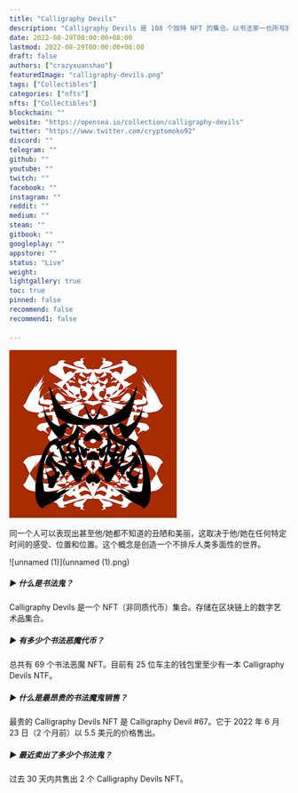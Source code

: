 ```yaml
---
title: "Calligraphy Devils"
description: "Calligraphy Devils 是 108 个独特 NFT 的集合。以书法家一也所写的“魔”一个汉字为基础创作的各种各样的恶魔。"
date: 2022-08-29T00:00:00+08:00
lastmod: 2022-08-29T00:00:00+08:00
draft: false
authors: ["crazyxuanshao"]
featuredImage: "calligraphy-devils.png"
tags: ["Collectibles"]
categories: ["nfts"]
nfts: ["Collectibles"]
blockchain: ""
website: "https://opensea.io/collection/calligraphy-devils"
twitter: "https://www.twitter.com/cryptomoko92"
discord: ""
telegram: ""
github: ""
youtube: ""
twitch: ""
facebook: ""
instagram: ""
reddit: ""
medium: ""
steam: ""
gitbook: ""
googleplay: ""
appstore: ""
status: "Live"
weight: 
lightgallery: true
toc: true
pinned: false
recommend: false
recommend1: false

---
```


![unnamed](unnamed.png)



同一个人可以表现出甚至他/她都不知道的丑陋和美丽，这取决于他/她在任何特定时间的感受、位置和位置。这个概念是创造一个不排斥人类多面性的世界。

![unnamed (1)](unnamed (1).png)

##### ▶ 什么是书法鬼？

Calligraphy Devils 是一个 NFT（非同质代币）集合。存储在区块链上的数字艺术品集合。

##### ▶ 有多少个书法恶魔代币？

总共有 69 个书法恶魔 NFT。目前有 25 位车主的钱包里至少有一本 Calligraphy Devils NTF。

##### ▶ 什么是最昂贵的书法魔鬼销售？

最贵的 Calligraphy Devils NFT 是 Calligraphy Devil #67。它于 2022 年 6 月 23 日（2 个月前）以 5.5 美元的价格售出。

##### ▶ 最近卖出了多少个书法鬼？

过去 30 天内共售出 2 个 Calligraphy Devils NFT。

